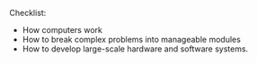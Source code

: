 Checklist:
- How computers work
- How to break complex problems into manageable modules
- How to develop large-scale hardware and software systems.